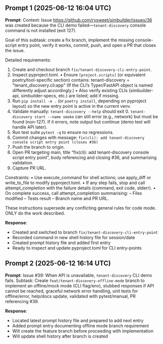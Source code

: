 ## Prompt 1 (2025-06-12 16:04 UTC)

**Prompt**: Context: Issue https://github.com/rysweet/simbuilder/issues/36 was created because the
CLI demo failed—`tenant-discovery` console command is not installed (exit 127).

Goal of this subtask: create a fix branch, implement the missing console-script entry point, verify
it works, commit, push, and open a PR that closes the issue.

Detailed requirements:

1. Create and checkout branch `fix/tenant-discovery-cli-entry-point`.
1. Inspect pyproject.toml. • Ensure `[project.scripts]` (or equivalent poetry/tool-specific section)
   contains: tenant-discovery = "tenant_discovery.cli:app" (If the CLI’s Typer/FastAPI object is
   named differently adjust accordingly.) • Also verify existing CLIs (simbuilder-api,
   simbuilder-specs, etc.) are listed; add if missing.
1. Run `pip install -e .` (or `poetry install`, depending on pyproject layout) so the new entry
   point is active in the current venv.
1. Validate manually: `tenant-discovery --help` should exit 0. `tenant-discovery start --name smoke`
   can still error (e.g., network) but must be found (non-127). If it errors, note output but
   continue (demo test will handle API later).
1. Run test suite `pytest -q` to ensure no regressions.
1. Commit changes with message:
   `fix(cli): add tenant-discovery console script entry point (closes #36)`
1. Push the branch to origin.
1. Open PR targeting main, title “fix(cli): add tenant-discovery console script entry point”, body
   referencing and closing #36, and summarising validation.
1. Capture PR URL.

Constraints: • Use execute_command for shell actions; use apply_diff or write_to_file to modify
pyproject.toml. • If any step fails, stop and call attempt_completion with the failure details
(command, exit code, stderr). • On complete success, call attempt_completion summarising: – Files
modified – Tests result – Branch name and PR URL.

These instructions supersede any conflicting general rules for code mode. ONLY do the work
described.

**Response**:

- Created and switched to branch `fix/tenant-discovery-cli-entry-point`
- Recorded command in new shell history file for session/date
- Created prompt history file and added first entry
- Ready to inspect and update pyproject.toml for CLI entry-points
## Prompt 2 (2025-06-12 16:14 UTC)

**Prompt**: Issue #39: When API is unavailable, `tenant-discovery` CLI demo fails. Subtask: Create `feat/tenant-discovery-offline-mode` branch to implement an offline/mock mode (CLI flag/env), stubbed responses if API cannot be reached, graceful network error handling, unit tests for offline/error, help/docs update, validated with pytest/manual, PR referencing #39.

**Response**:
- Located latest prompt history file and prepared to add next entry
- Added prompt entry documenting offline mode branch requirement
- Will create the feature branch before proceeding with implementation
- Will update shell history after branch is created
